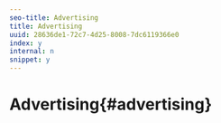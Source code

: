 ```yaml
---
seo-title: Advertising
title: Advertising
uuid: 28636de1-72c7-4d25-8008-7dc6119366e0
index: y
internal: n
snippet: y
---
```


# Advertising{#advertising}

